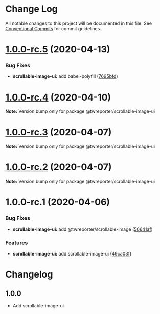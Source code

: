 # Change Log

All notable changes to this project will be documented in this file.
See [Conventional Commits](https://conventionalcommits.org) for commit guidelines.

# [1.0.0-rc.5](https://github.com/twreporter/orangutan-monorepo/compare/@twreporter/scrollable-image-ui@1.0.0-rc.4...@twreporter/scrollable-image-ui@1.0.0-rc.5) (2020-04-13)


### Bug Fixes

* **scrollable-image-ui:** add babel-polyfill ([7695bfd](https://github.com/twreporter/orangutan-monorepo/commit/7695bfda6bb515c8a35e609892cf16fb54275d45))





# [1.0.0-rc.4](https://github.com/twreporter/orangutan-monorepo/compare/@twreporter/scrollable-image-ui@1.0.0-rc.3...@twreporter/scrollable-image-ui@1.0.0-rc.4) (2020-04-10)

**Note:** Version bump only for package @twreporter/scrollable-image-ui





# [1.0.0-rc.3](https://github.com/twreporter/orangutan-monorepo/compare/@twreporter/scrollable-image-ui@1.0.0-rc.2...@twreporter/scrollable-image-ui@1.0.0-rc.3) (2020-04-07)

**Note:** Version bump only for package @twreporter/scrollable-image-ui





# [1.0.0-rc.2](https://github.com/twreporter/orangutan-monorepo/compare/@twreporter/scrollable-image-ui@1.0.0-rc.1...@twreporter/scrollable-image-ui@1.0.0-rc.2) (2020-04-07)

**Note:** Version bump only for package @twreporter/scrollable-image-ui





# 1.0.0-rc.1 (2020-04-06)


### Bug Fixes

* **scrollable-image-ui:** add @twreporter/scrollable-image ([50641af](https://github.com/twreporter/orangutan-monorepo/commit/50641af750b79b6918a5fe479e7ff6ee5722e073))


### Features

* **scrollable-image-ui:** add scrollable-image-ui ([49ca03f](https://github.com/twreporter/orangutan-monorepo/commit/49ca03f67d3054388051392ec5a0b323a01594c5))





# Changelog

## 1.0.0

- Add scrollable-image-ui
